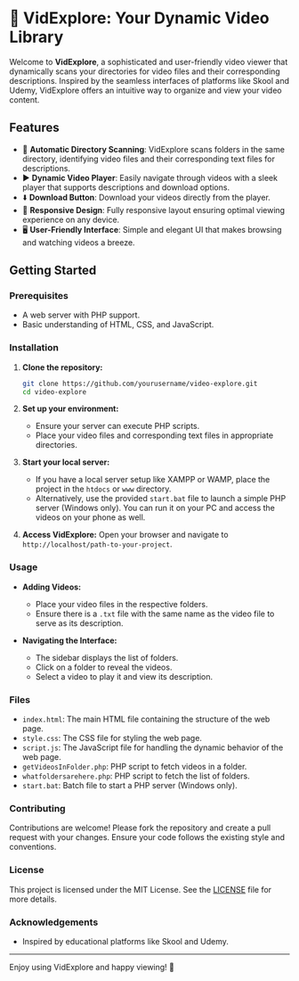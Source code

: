 
# 🎥 VidExplore: Your Dynamic Video Library

Welcome to **VidExplore**, a sophisticated and user-friendly video viewer that dynamically scans your directories for video files and their corresponding descriptions. Inspired by the seamless interfaces of platforms like Skool and Udemy, VidExplore offers an intuitive way to organize and view your video content.

## Features

- 📂 **Automatic Directory Scanning**: VidExplore scans folders in the same directory, identifying video files and their corresponding text files for descriptions.
- ▶️ **Dynamic Video Player**: Easily navigate through videos with a sleek player that supports descriptions and download options.
- ⬇️ **Download Button**: Download your videos directly from the player.
- 📱 **Responsive Design**: Fully responsive layout ensuring optimal viewing experience on any device.
- 🖥️ **User-Friendly Interface**: Simple and elegant UI that makes browsing and watching videos a breeze.

## Getting Started

### Prerequisites

- A web server with PHP support.
- Basic understanding of HTML, CSS, and JavaScript.

### Installation

1. **Clone the repository:**
   ```sh
   git clone https://github.com/yourusername/video-explore.git
   cd video-explore
   ```

2. **Set up your environment:**
   - Ensure your server can execute PHP scripts.
   - Place your video files and corresponding text files in appropriate directories.

3. **Start your local server:**
   - If you have a local server setup like XAMPP or WAMP, place the project in the `htdocs` or `www` directory.
   - Alternatively, use the provided `start.bat` file to launch a simple PHP server (Windows only). You can run it on your PC and access the videos on your phone as well.

4. **Access VidExplore:**
   Open your browser and navigate to `http://localhost/path-to-your-project`.

### Usage

- **Adding Videos:**
  - Place your video files in the respective folders.
  - Ensure there is a `.txt` file with the same name as the video file to serve as its description.

- **Navigating the Interface:**
  - The sidebar displays the list of folders.
  - Click on a folder to reveal the videos.
  - Select a video to play it and view its description.

### Files

- `index.html`: The main HTML file containing the structure of the web page.
- `style.css`: The CSS file for styling the web page.
- `script.js`: The JavaScript file for handling the dynamic behavior of the web page.
- `getVideosInFolder.php`: PHP script to fetch videos in a folder.
- `whatfoldersarehere.php`: PHP script to fetch the list of folders.
- `start.bat`: Batch file to start a PHP server (Windows only).

### Contributing

Contributions are welcome! Please fork the repository and create a pull request with your changes. Ensure your code follows the existing style and conventions.

### License

This project is licensed under the MIT License. See the [LICENSE](LICENSE) file for more details.

### Acknowledgements

- Inspired by educational platforms like Skool and Udemy.
---

Enjoy using VidExplore and happy viewing! 🎉
